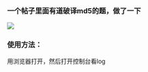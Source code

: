 ### 一个帖子里面有道破译md5的题，做了一下


![](http://p1.bqimg.com/567571/8afe7eaea1562211.png)

### 使用方法：

用浏览器打开，然后打开控制台看log
